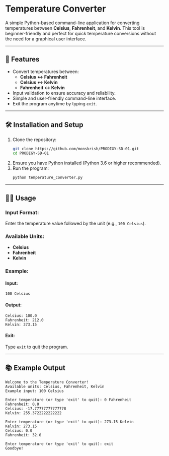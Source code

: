 # Temperature Converter

A simple Python-based command-line application for converting temperatures between **Celsius**, **Fahrenheit**, and **Kelvin**. This tool is beginner-friendly and perfect for quick temperature conversions without the need for a graphical user interface.

---

## 🚀 Features
- Convert temperatures between:
  - **Celsius ↔ Fahrenheit**
  - **Celsius ↔ Kelvin**
  - **Fahrenheit ↔ Kelvin**
- Input validation to ensure accuracy and reliability.
- Simple and user-friendly command-line interface.
- Exit the program anytime by typing `exit`.

---

## 🛠️ Installation and Setup
1. Clone the repository:
   ```bash
   git clone https://github.com/monskrish/PRODIGY-SD-01.git
   cd PRODIGY-SD-01
   ```
2. Ensure you have Python installed (Python 3.6 or higher recommended).
3. Run the program:
   ```bash
   python temperature_converter.py
   ```

---

## 🧑‍💻 Usage
### Input Format:
Enter the temperature value followed by the unit (e.g., `100 Celsius`).

### Available Units:
- **Celsius**
- **Fahrenheit**
- **Kelvin**

### Example:
#### Input:
```plaintext
100 Celsius
```
#### Output:
```plaintext
Celsius: 100.0
Fahrenheit: 212.0
Kelvin: 373.15
```

#### Exit:
Type `exit` to quit the program.

---

## 📚 Example Output
```plaintext
Welcome to the Temperature Converter!
Available units: Celsius, Fahrenheit, Kelvin
Example input: 100 Celsius

Enter temperature (or type 'exit' to quit): 0 Fahrenheit
Fahrenheit: 0.0
Celsius: -17.77777777777778
Kelvin: 255.3722222222222

Enter temperature (or type 'exit' to quit): 273.15 Kelvin
Kelvin: 273.15
Celsius: 0.0
Fahrenheit: 32.0

Enter temperature (or type 'exit' to quit): exit
Goodbye!
```
